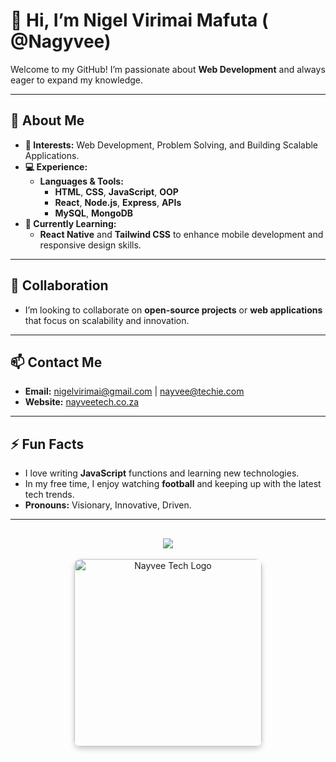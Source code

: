 # 👋 Hi, I’m Nigel Virimai Mafuta ( @Nagyvee)

Welcome to my GitHub! I’m passionate about **Web Development** and always eager to expand my knowledge.

---

## 👀 About Me

- **🔭 Interests:** Web Development, Problem Solving, and Building Scalable Applications.
- **💻 Experience:** 
  - **Languages & Tools:** 
    - **HTML**, **CSS**, **JavaScript**, **OOP**
    - **React**, **Node.js**, **Express**, **APIs**
    - **MySQL**, **MongoDB**
- **🌱 Currently Learning:**
  - **React Native** and **Tailwind CSS** to enhance mobile development and responsive design skills.

---

## 💞️ Collaboration

- I’m looking to collaborate on **open-source projects** or **web applications** that focus on scalability and innovation.

---

## 📫 Contact Me

- **Email:** nigelvirimai@gmail.com | nayvee@techie.com
- **Website:** [nayveetech.co.za](https://www.nayveetech.co.za)

---

## ⚡ Fun Facts

- I love writing **JavaScript** functions and learning new technologies.
- In my free time, I enjoy watching **football** and keeping up with the latest tech trends.
- **Pronouns:** Visionary, Innovative, Driven.

---

<div align="center" style="margin-top: 30px;">
  
  <a href="https://github.com/anuraghazra/github-readme-stats">
    <img src="https://github-readme-stats.vercel.app/api/top-langs/?username=Nagyvee&layout=compact&theme=radical" />
  </a>

  <br>
  <br>
  <a href="https://www.nayveetech.co.za">
    <img src="https://github.com/user-attachments/assets/ccd2b231-0ce6-4871-98ab-7cac4506aea9" alt="Nayvee Tech Logo" width="300" style="border-radius: 10px; box-shadow: 0 4px 8px rgba(0, 0, 0, 0.2);" />
  </a>
</div>
